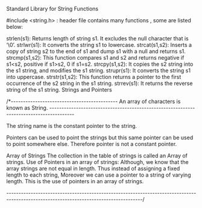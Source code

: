 Standard Library for String Functions

#include <string.h> :  header file contains many functions , some are listed below:


strlen(s1): Returns length of string s1. It excludes the null character that is ‘\0’.
strlwr(s1): It converts the string s1 to lowercase.
strcat(s1,s2): Inserts a copy of string s2 to the end of s1 and dump s1 with a null and returns s1.
strcmp(s1,s2): This function compares s1 and s2 and returns negative if s1<s2, positive if s1>s2, 0 if s1=s2.
strcpy(s1,s2): It copies the s2 string into the s1 string, and modifies the s1 string.
strupr(s1): It converts the string s1 into uppercase.
strstr(s1,s2): This function returns a pointer to the first occurrence of the s2 string in the s1 string.
strrev(s1): It returns the reverse string of the s1 string.
Strings and Pointers

 /*-------------------------------------------- An array of characters is known as String. ----------------------------------------------------------------------------------------


The string name is the constant pointer to the string.

Pointers can be used to point the strings but this same pointer can be used to point somewhere else. Therefore pointer is not a constant pointer.

Array of Strings
The collection in the table of strings is called an Array of strings.
Use of Pointers in an array of strings: Although, we know that the array strings are not equal in length. Thus instead of assigning a fixed length to each string, Moreover we can  use a pointer to a string of varying length. This is the use of pointers in an array of strings.

*--------------------------------------------------------------------------------------------------------------------------------------*/


